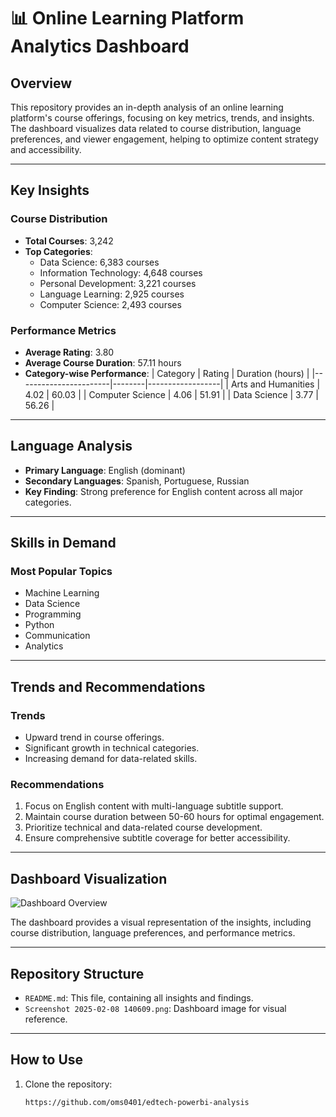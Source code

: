 # 📊 Online Learning Platform Analytics Dashboard

## Overview
This repository provides an in-depth analysis of an online learning platform's course offerings, focusing on key metrics, trends, and insights. The dashboard visualizes data related to course distribution, language preferences, and viewer engagement, helping to optimize content strategy and accessibility.

---

## Key Insights

### Course Distribution
- **Total Courses**: 3,242
- **Top Categories**:
  - Data Science: 6,383 courses
  - Information Technology: 4,648 courses
  - Personal Development: 3,221 courses
  - Language Learning: 2,925 courses
  - Computer Science: 2,493 courses

### Performance Metrics
- **Average Rating**: 3.80
- **Average Course Duration**: 57.11 hours
- **Category-wise Performance**:
  | Category              | Rating | Duration (hours) |
  |-----------------------|--------|------------------|
  | Arts and Humanities   | 4.02   | 60.03           |
  | Computer Science      | 4.06   | 51.91           |
  | Data Science          | 3.77   | 56.26           |

---

## Language Analysis
- **Primary Language**: English (dominant)
- **Secondary Languages**: Spanish, Portuguese, Russian
- **Key Finding**: Strong preference for English content across all major categories.

---

## Skills in Demand
### Most Popular Topics
- Machine Learning
- Data Science
- Programming
- Python
- Communication
- Analytics

---

## Trends and Recommendations

### Trends
- Upward trend in course offerings.
- Significant growth in technical categories.
- Increasing demand for data-related skills.

### Recommendations
1. Focus on English content with multi-language subtitle support.
2. Maintain course duration between 50-60 hours for optimal engagement.
3. Prioritize technical and data-related course development.
4. Ensure comprehensive subtitle coverage for better accessibility.

---

## Dashboard Visualization
![Dashboard Overview](Screenshot%202025-02-08%20140609.png)

The dashboard provides a visual representation of the insights, including course distribution, language preferences, and performance metrics.

---

## Repository Structure
- `README.md`: This file, containing all insights and findings.
- `Screenshot 2025-02-08 140609.png`: Dashboard image for visual reference.

---

## How to Use
1. Clone the repository:
   ```bash
   https://github.com/oms0401/edtech-powerbi-analysis
